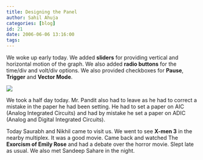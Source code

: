 ```yaml
---
title: Designing the Panel
author: Sahil Ahuja
categories: [blog]
id: 21
date: 2006-06-06 13:16:00
tags:
---
```


We woke up early today. We added <span style="font-weight:bold;">sliders</span> for providing vertical and horizontal motion of the graph. We also added <span style="font-weight:bold;">radio buttons</span> for the time/div and volt/div options. We also provided checkboxes for <span style="font-weight:bold;">Pause</span>, <span style="font-weight:bold;">Trigger</span> and <span style="font-weight:bold;">Vector Mode</span>.

[![](http://photos1.blogger.com/blogger/6436/2951/320/Screenshot-4.png)](http://photos1.blogger.com/blogger/6436/2951/1600/Screenshot-4.png)

We took a half day today. Mr. Pandit also had to leave as he had to correct a mistake in the paper he had been setting. He had to set a paper on AIC (Analog Integrated Circuits) and had by mistake he set a paper on ADIC (Analog and Digital Integrated Circuits).

Today Saurabh and Nikhil came to visit us. We went to see <span style="font-weight:bold;">X-men 3</span> in the nearby multiplex. It was a good movie. Came back and watched The <span style="font-weight:bold;">Exorcism of Emily Rose</span> and had a debate over the horror movie. Slept late as usual. We also met Sandeep Sahare in the night.